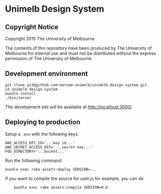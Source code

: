 # Unimelb Design System

## Copyright Notice
Copyright 2015 The University of Melbourne

The contents of this repository have been produced by The University of Melbourne for internal use and must not be distributed without the express permission of The University of Melbourne.

## Development environment

    git clone git@github.com:marcom-unimelb/unimelb-design-system.git
    cd unimelb-design-system
    bundle install
    ./bin/server

The development site will be available at [http://localhost:3000/](http://localhost:3000/)

## Deploying to production

Setup a `.env` with the following keys:

    AWS_ACCESS_KEY_ID='...key id...'
    AWS_SECRET_ACCESS_KEY='...secret key...'
    FOG_DIRECTORY='...bucket...'

Run the following command:

    bundle exec rake assets:deploy VERSION=...
		
If you want to compile the source for uom.js for example, you can do

		bundle exec rake assets:compile VERSION=0.8

